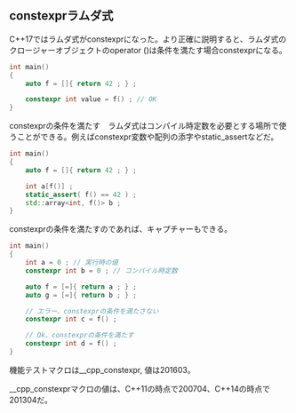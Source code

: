 ## constexprラムダ式

C++17ではラムダ式がconstexprになった。より正確に説明すると、ラムダ式のクロージャーオブジェクトのoperator ()は条件を満たす場合constexprになる。

~~~cpp
int main()
{
    auto f = []{ return 42 ; } ;

    constexpr int value = f() ; // OK
}
~~~

constexprの条件を満たす　ラムダ式はコンパイル時定数を必要とする場所で使うことができる。例えばconstexpr変数や配列の添字やstatic_assertなどだ。

~~~cpp
int main()
{
    auto f = []{ return 42 ; } ;

    int a[f()] ;
    static_assert( f() == 42 ) ;
    std::array<int, f()> b ;
}
~~~

constexprの条件を満たすのであれば、キャプチャーもできる。

~~~c++
int main()
{
    int a = 0 ; // 実行時の値
    constexpr int b = 0 ; // コンパイル時定数 

    auto f = [=]{ return a ; } ;
    auto g = [=]{ return b ; } ;

    // エラー、constexprの条件を満たさない
    constexpr int c = f() ;

    // Ok、constexprの条件を満たす
    constexpr int d = f() ;
}
~~~


機能テストマクロは__cpp_constexpr, 値は201603。

__cpp_constexprマクロの値は、C++11の時点で200704、C++14の時点で201304だ。
